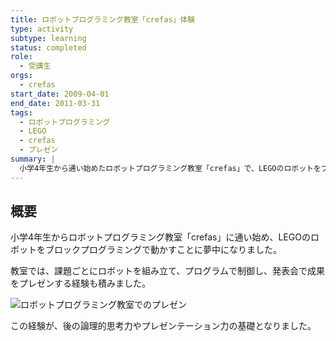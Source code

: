 ```yaml
---
title: ロボットプログラミング教室「crefas」体験
type: activity
subtype: learning
status: completed
role:
  - 受講生
orgs:
  - crefas
start_date: 2009-04-01
end_date: 2011-03-31
tags:
  - ロボットプログラミング
  - LEGO
  - crefas
  - プレゼン
summary: |
  小学4年生から通い始めたロボットプログラミング教室「crefas」で、LEGOのロボットをブロックプログラミングで動かすことに夢中になった。発表会でのプレゼン経験も貴重な学びとなった。
---
```

## 概要
小学4年生からロボットプログラミング教室「crefas」に通い始め、LEGOのロボットをブロックプログラミングで動かすことに夢中になりました。

教室では、課題ごとにロボットを組み立て、プログラムで制御し、発表会で成果をプレゼンする経験も積みました。

![ロボットプログラミング教室でのプレゼン](assets/crefas_presentation.jpg)

この経験が、後の論理的思考力やプレゼンテーション力の基礎となりました。
